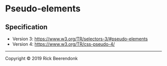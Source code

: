 # Pseudo-elements

## Specification

* Version 3: https://www.w3.org/TR/selectors-3/#pseudo-elements
* Version 4: https://www.w3.org/TR/css-pseudo-4/

---

Copyright © 2019 Rick Beerendonk
